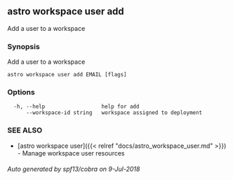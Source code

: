 ## astro workspace user add

Add a user to a workspace

### Synopsis

Add a user to a workspace

```
astro workspace user add EMAIL [flags]
```

### Options

```
  -h, --help                  help for add
      --workspace-id string   workspace assigned to deployment
```

### SEE ALSO

* [astro workspace user]({{< relref "docs/astro_workspace_user.md" >}})	 - Manage workspace user resources

###### Auto generated by spf13/cobra on 9-Jul-2018
